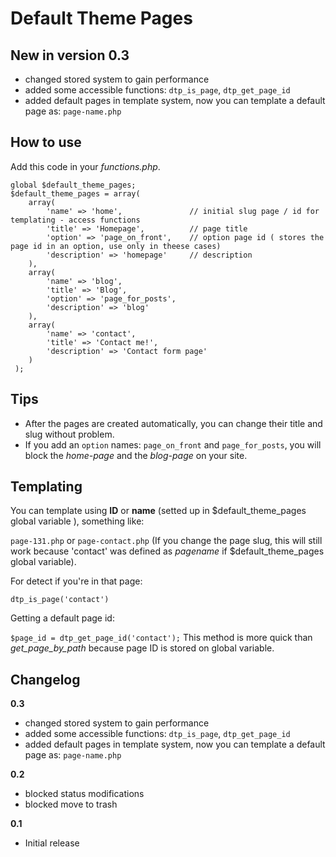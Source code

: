 Default Theme Pages
===================

New in version 0.3
------------------

* changed stored system to gain performance
* added some accessible functions: `dtp_is_page`, `dtp_get_page_id`
* added default pages in template system, now you can template a default page as: `page-name.php`

How to use
----------

Add this code in your *functions.php*.

	global $default_theme_pages;
	$default_theme_pages = array(
	 	array(
	 		'name' => 'home',				// initial slug page / id for templating - access functions
	 		'title' => 'Homepage',			// page title
	 		'option' => 'page_on_front',	// option page id ( stores the page id in an option, use only in theese cases)
	 		'description' => 'homepage'		// description
	 	),
	 	array(
	 		'name' => 'blog',
	 		'title' => 'Blog',
	 		'option' => 'page_for_posts',
	 		'description' => 'blog'
	 	),
	 	array(
	 		'name' => 'contact',
	 		'title' => 'Contact me!',
	 		'description' => 'Contact form page'
	 	)
	 );

Tips
----

* After the pages are created automatically, you can change their title and slug without problem.
* If you add an `option` names: `page_on_front` and `page_for_posts`, you will block the *home-page* and the *blog-page* on your site.


Templating
----------

You can template using **ID** or **name** (setted up in $default_theme_pages global variable ), something like:

`page-131.php` or `page-contact.php` (If you change the page slug, this will still work because 'contact' was defined as *pagename* if $default_theme_pages global variable).

For detect if you're in that page:

`dtp_is_page('contact')`

Getting a default page id:

`$page_id = dtp_get_page_id('contact');` This method is more quick than *get_page_by_path* because page ID is stored on global variable.


Changelog
---------

**0.3**  
* changed stored system to gain performance
* added some accessible functions: `dtp_is_page`, `dtp_get_page_id`
* added default pages in template system, now you can template a default page as: `page-name.php`

**0.2**    
* blocked status modifications
* blocked move to trash

**0.1**  
* Initial release